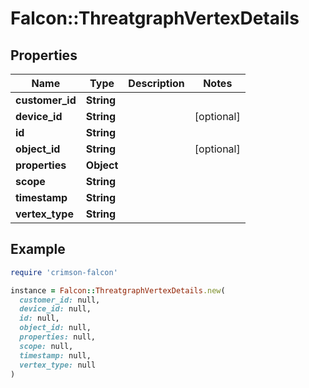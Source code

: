 # Falcon::ThreatgraphVertexDetails

## Properties

| Name | Type | Description | Notes |
| ---- | ---- | ----------- | ----- |
| **customer_id** | **String** |  |  |
| **device_id** | **String** |  | [optional] |
| **id** | **String** |  |  |
| **object_id** | **String** |  | [optional] |
| **properties** | **Object** |  |  |
| **scope** | **String** |  |  |
| **timestamp** | **String** |  |  |
| **vertex_type** | **String** |  |  |

## Example

```ruby
require 'crimson-falcon'

instance = Falcon::ThreatgraphVertexDetails.new(
  customer_id: null,
  device_id: null,
  id: null,
  object_id: null,
  properties: null,
  scope: null,
  timestamp: null,
  vertex_type: null
)
```

